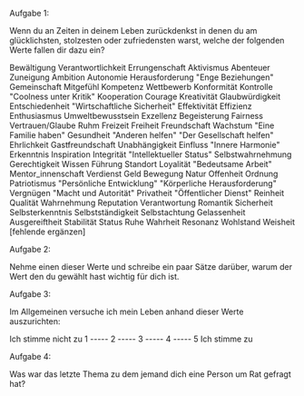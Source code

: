 Aufgabe 1:

Wenn du an Zeiten in deinem Leben zurückdenkst in denen du am 
glücklichsten, stolzesten oder zufriedensten warst, welche der 
folgenden Werte fallen dir dazu ein?

Bewältigung 
Verantwortlichkeit 
Errungenschaft 
Aktivismus 
Abenteuer 
Zuneigung 
Ambition 
Autonomie 
Herausforderung 
"Enge Beziehungen" 
Gemeinschaft 
Mitgefühl
Kompetenz 
Wettbewerb 
Konformität 
Kontrolle 
"Coolness unter Kritik" 
Kooperation 
Courage 
Kreativität 
Glaubwürdigkeit 
Entschiedenheit 
"Wirtschaftliche Sicherheit" 
Effektivität 
Effizienz 
Enthusiasmus 
Umweltbewusstsein 
Exzellenz 
Begeisterung 
Fairness 
Vertrauen/Glaube
Ruhm 
Freizeit 
Freiheit 
Freundschaft 
Wachstum 
"Eine Familie haben" 
Gesundheit 
"Anderen helfen" 
"Der Gesellschaft helfen" 
Ehrlichkeit 
Gastfreundschaft 
Unabhängigkeit 
Einfluss 
"Innere Harmonie" 
Erkenntnis 
Inspiration 
Integrität 
"Intellektueller Status" 
Selbstwahrnehmung 
Gerechtigkeit 
Wissen 
Führung 
Standort 
Loyalität 
"Bedeutsame Arbeit" 
Mentor_innenschaft 
Verdienst 
Geld 
Bewegung 
Natur 
Offenheit 
Ordnung 
Patriotismus 
"Persönliche Entwicklung" 
"Körperliche Herausforderung" 
Vergnügen 
"Macht und Autorität" 
Privatheit 
"Öffentlicher Dienst" 
Reinheit 
Qualität 
Wahrnehmung 
Reputation 
Verantwortung 
Romantik 
Sicherheit 
Selbsterkenntnis 
Selbstständigkeit 
Selbstachtung 
Gelassenheit 
Ausgereiftheit 
Stabilität 
Status 
Ruhe 
Wahrheit 
Resonanz 
Wohlstand 
Weisheit 
[fehlende ergänzen]




Aufgabe 2:

Nehme einen dieser Werte und schreibe ein paar Sätze darüber, 
warum der Wert den du gewählt hast wichtig für dich ist.













Aufgabe 3:

Im Allgemeinen versuche ich mein Leben anhand dieser Werte auszurichten:

Ich stimme nicht zu 1 ----- 2 ----- 3 ----- 4 ----- 5 Ich stimme zu



Aufgabe 4:

Was war das letzte Thema zu dem jemand dich eine Person um Rat gefragt hat?
